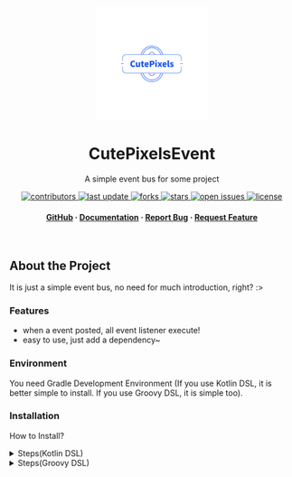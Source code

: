
<div align="center">

  <img src="https://github.com/CutePixels/CutePixels.github.io/blob/master/assets/img/logo.png?raw=true" alt="logo" width="200" height="auto" />
  <h1>CutePixelsEvent</h1>
  
  <p>
    A simple event bus for some project
  </p>

<p>
  <a href="https://github.com/CutePixels/CutePixelsEvent/graphs/contributors">
    <img src="https://img.shields.io/github/contributors/CutePixels/CutePixelsEvent" alt="contributors" />
  </a>
  <a href="">
    <img src="https://img.shields.io/github/last-commit/CutePixels/CutePixelsEvent" alt="last update" />
  </a>
  <a href="https://github.com/CutePixels/CutePixelsEvent/network/members">
    <img src="https://img.shields.io/github/forks/CutePixels/CutePixelsEvent" alt="forks" />
  </a>
  <a href="https://github.com/CutePixels/CutePixelsEvent/stargazers">
    <img src="https://img.shields.io/github/stars/CutePixels/CutePixelsEvent" alt="stars" />
  </a>
  <a href="https://github.com/CutePixels/CutePixelsEvent/issues/">
    <img src="https://img.shields.io/github/issues/CutePixels/CutePixelsEvent" alt="open issues" />
  </a>
  <a href="https://github.com/CutePixels/CutePixelsEvente/blob/master/LICENSE">
    <img src="https://img.shields.io/github/license/CutePixels/CutePixelsEvent.svg" alt="license" />
  </a>
</p>
   
<h4>
    <a href="https://github.com/CutePixels/CutePixelsEvent">GitHub</a>
  <span> · </span>
    <a href="https://github.com/CutePixels/CutePixelsEvent">Documentation</a>
  <span> · </span>
    <a href="https://github.com/Louis3797/awesome-readme-template/issues/">Report Bug</a>
  <span> · </span>
    <a href="https://github.com/Louis3797/awesome-readme-template/issues/">Request Feature</a>
  </h4>
</div>

<br />

  

<!-- About the Project -->
## About the Project

It is just a simple event bus, no need for much introduction, right? :>


<!-- Features -->
### Features

- when a event posted, all event listener execute!
- easy to use, just add a dependency~

### Environment

You need Gradle Development Environment (If you use Kotlin DSL, it is better simple to install. If you use Groovy DSL, it is simple too).

<!-- Installation -->
### Installation

How to Install?
<details>
  <summary>Steps(Kotlin DSL)</summary>
  wait me upload to maven
</details>  
<details>
  <summary>Steps(Groovy DSL)</summary>
  wait me upload to maven
  aa
</details>  


<!-- Run Locally -->
```

